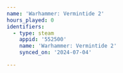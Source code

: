 ```yaml
---
name: 'Warhammer: Vermintide 2'
hours_played: 0
identifiers:
  - type: steam
    appid: '552500'
    name: 'Warhammer: Vermintide 2'
    synced_on: '2024-07-04'

---
```

